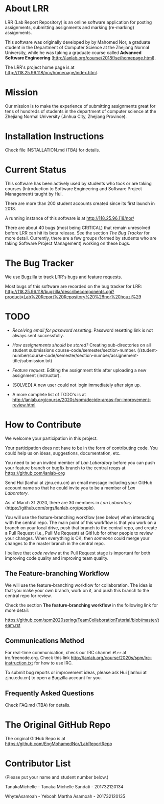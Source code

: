 # About LRR

LRR (Lab Report Repository) is an online software application for posting assignments, submitting assignments and marking (re-marking) assignments.

This software was originally developed by by Mahomed Nor, a graduate student in the Department of Computer Science at the Zhejiang Normal University,
while he was taking a graduate course called **Advanced Software Engineering** (http://lanlab.org/course/2018f/se/homepage.html).

The LRR's project home page is at http://118.25.96.118/nor/homepage/index.html.



# Mission

Our mission is to make the experience of submitting assignments great for tens of hundreds of students in the department of computer science at the Zhejiang Normal University (Jinhua City, Zhejiang Province).



# Installation Instructions

Check file INSTALLATION.md (TBA) for details.




# Current Status

This software has been actively used by students who took or are
taking courses (Introduction to Software Engineering and Software
Project Management) taught by Hui.

There are more than 200 student accounts created since its first
launch in 2018.

A running instance of this software is at http://118.25.96.118/nor/

There are about 40 bugs (most being CRITICAL) that remain unresolved
before LRR can hit its beta release.  See the section *The Bug
Tracker* for more detail.  Currently, there are a few groups (formed
by students who are taking Software Project Management) working on
these bugs.




# The Bug Tracker

We use Bugzilla to track LRR's bugs and feature requests.

Most bugs of this software are recorded on the  bug tracker for LRR:
http://118.25.96.118/bugzilla/describecomponents.cgi?product=Lab%20Report%20Repository%20%28nor%20houzi%29



# TODO

-  *Receiving email for password resetting*. Password resetting link is not always sent successfully.

-  *How assignements should be stored?*  Creating sub-directories on all student submissions course-code/semester/section-number.  (/student-number/course-code/semester/section-number/assignement-title/submission.txt)

-  *Feature request*. Editing the assignment title after uploading a new assignment (instructor).

-  [SOLVED] A new user could not login immediately after sign up.

- A more complete list of TODO's is at http://lanlab.org/course/2020s/spm/decide-areas-for-improvement-review.html


# How to Contribute

We welcome your participation in this project.

Your participation does not have to be in the form of contributing code.  You could help us on
ideas, suggestions, documentation, etc.


You need to be an invited member of *Lan Laboratory* before you can
push your feature branch or bugfix branch to the central reops at
https://github.com/lanlab-org

Send Hui (lanhui at zjnu.edu.cn) an email message including your
GitHub account name so that he could invite you to be a member of *Lan
Laboratory*.

As of March 31 2020, there are 30 members in *Lan Laboratory* (https://github.com/orgs/lanlab-org/people).

You will use the feature-branching workflow (see below) when
interacting with the central repo.  The main point of this workflow is
that you work on a branch on your local drive, push that branch to the
central repo, and create a Pull Request (i.e., Pull Me Request) at
GitHub for other people to review your changes.  When everything is
OK, then *someone* could merge your changes to the master branch in the
central repo.

I believe that *code review* at the Pull Request stage is important
for both improving code quality and improving team quality.



## The Feature-branching Workflow

We will use the feature-branching workflow for collaboration.  The
idea is that you make your own branch, work on it, and push this branch to
the central repo for review.

Check the section **The feature-branching workflow** in the following link for more detail:

https://github.com/spm2020spring/TeamCollaborationTutorial/blob/master/team.rst



## Communications Method

For real-time communication, check our IRC channel `#lrr` at irc.freenode.org.  Check this link http://lanlab.org/course/2020s/spm/irc-instruction.txt
for how to use IRC.

To submit bug reports or improvement ideas, please ask Hui [lanhui at zjnu.edu.cn] to open a Bugzilla account for you.





## Frequently Asked Questions

Check FAQ.md (TBA) for details.



# The Original GitHub Repo

The original GitHub Repo is at https://github.com/EngMohamedNor/LabReportRepo


# Contributor List


(Please put your name and student number below.)

TanakaMichelle - Tanaka Michelle Sandati - 201732120134

WhyteAsamoah   - Yeboah Martha Asamoah   - 201732120135

